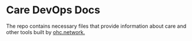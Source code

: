 # Care DevOps Docs

The repo contains necessary files that provide information about care and other tools built by [ohc.network.](https://ohc.network/)

